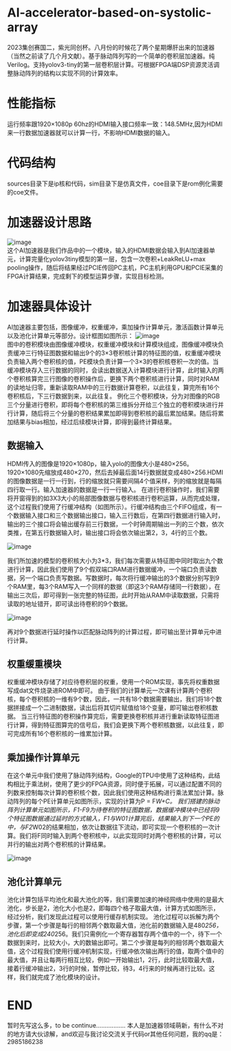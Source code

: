 # AI-accelerator-based-on-systolic-array
2023集创赛国二，紫光同创杯。八月份的时候花了两个星期爆肝出来的加速器（当然之前读了几个月文献）。基于脉动阵列写的一个简单的卷积层加速器。纯Verilog。支持yolov3-tiny的第一层卷积层计算。可根据FPGA端DSP资源灵活调整脉动阵列的结构以实现不同的计算效率。  
# 性能指标
运行频率跟1920×1080p 60hz的HDMI输入接口频率一致：148.5MHz,因为HDMI来一行数据加速器就可以计算一行，不影响HDMI数据的输入。
# 代码结构
sources目录下是ip核和代码，sim目录下是仿真文件，coe目录下是rom例化需要的coe文件。
# 加速器设计思路
![image](https://github.com/odin2985/AI-accerator-based-on-systolic/assets/75004653/10ae2238-bd6b-4936-9ee7-ad46464fcef3)  
这个AI加速器是我们作品中的一个模块，输入的HDMI数据会输入到AI加速器单元，计算完量化yolov3tiny模型的第一层，包含一次卷积+LeakReLU+max pooling操作，随后将结果经过PCIE传回PC主机，PC主机利用GPU和PCIE采集的FPGA计算结果，完成剩下的模型运算步骤，实现目标检测。
# 加速器具体设计
AI加速器主要包括，图像缓冲，权重缓冲，乘加操作计算单元，激活函数计算单元以及池化计算单元等部分。设计框图如图所示：
![image](https://github.com/odin2985/AI-accerator-based-on-systolic/assets/75004653/cc61ed47-8035-47d7-9df7-1be32338c7fb)  
图中的卷积模块由图像缓冲模块，权重缓冲模块和计算模块组成，图像缓冲模块负责缓冲三行特征图数据和输出9个的3×3卷积核计算的特征图的值，权重缓冲模块负责输入两个卷积核的值，PE模块负责计算一个3×3的卷积核卷积一次的值。当缓冲模块存入三行数据的同时，会读出数据送入计算模块进行计算，此时输入的两个卷积核算完三行图像的卷积操作后，更换下两个卷积核进行计算，同时对RAM的读地址归零，重新读取RAM中的三行数据计算卷积，以此往复，算完所有16个卷积核后，下三行数据到来，以此往复。
例化三个卷积模块，分为对图像的RGB三个分量进行卷积，即将每个卷积核的第三维拆分开给三个独立的卷积模块进行并行计算，随后将三个分量的卷积结果累加即得到卷积核的最后累加结果。随后将累加结果与bias相加，经过后续模块计算，即得到最终计算结果。
## 数据输入
HDMI传入的图像是1920×1080p，输入yolo的图像大小是480×256。1920×1080先缩放成480×270，然后去掉最后面14行数据就变成480×256.HDMI的图像数据是一行一行到，行的缩放就只需要间隔4个值采样，列的缩放就是每隔四行取一行。输入加速器的数据是一行一行输入。
在进行卷积操作时，我们需要将开窗得到的如3X3大小的局部图像数据与卷积核进行卷积运算，从而完成处理，这个过程我们使用了行缓冲结构（如图所示）。行缓冲结构由三个FIFO组成，有一个数据输入接口和三个数据输出接口，输入三行数后，在第四行数据进行输入时，输出的三个接口将会输出缓存前三行数据，一个时钟周期输出一列的三个数，依次类推，在第五行数据输入时，输出接口将会依次输出第2，3，4行的三个数。

![image](https://github.com/odin2985/AI-accerator-based-on-systolic/assets/75004653/0fd034f1-fecb-4c11-a093-a4d70bf0cd99)  

我们所加速的模型的卷积核大小为3*3，我们每次需要从特征图中同时取出九个数进行计算，因此我们使用了9个假双端口RAM进行数据缓冲，一个端口负责读数据，另一个端口负责写数据。写数据时，每次将行缓冲输出的3个数据分别写到9个RAM里，每3个RAM写入一个同样的数据（即这3个RAM存储同一行数据），在输出三次后，即可得到一张完整的特征图，此时开始从RAM中读取数据，只需将读取的地址错开，即可读出待卷积的9个数据。

![image](https://github.com/odin2985/AI-accerator-based-on-systolic/assets/75004653/e7713776-fe73-48d8-ae08-7205c61f7505)  

再对9个数据进行延时操作以匹配脉动阵列的计算过程，即可输出至计算单元中进行计算。
## 权重缓重模块
权重缓冲模块存储了对应待卷积层的权重，使用一个ROM实现，事先将权重数据写成dat文件烧录进ROM中即可。
由于我们的计算单元一次课有计算两个卷积核，每个卷积核的一维有9个数，因此，一共有18个数据需要输出，我们将18个数据拼接成一个二进制数据，读出后将其切片赋值给18个变量，即可输出卷积核数据。
当三行特征图的卷积操作算完后，需要更换卷积核并进行重新读取特征图进行计算，得到特征图算完的信号后，我们会更换下两个卷积核数据，以此往复，即可完成所有16个卷积核的一维累加计算。
## 乘加操作计算单元
在这个单元中我们使用了脉动阵列结构，Google的TPU中使用了这种结构，此结构相比于乘法树，使用了更少的FPGA资源，同时便于拓展，可以通过配置不同的列数来控制每次计算的卷积核个数，因此我们使用这种结构进行乘法累加计算。脉动阵列的每个PE计算单元如图所示，实现的计算为P = F*W+C。
我们搭建的脉动阵列计算单元如图所示，F1-F9为待卷积的特征图数据，数据缓冲模块中已经将9个特征图数据通过延时的方式输入，F1与W01计算完后，结果输入到下一个PE的中，与F2*W02的结果相加，依次让数据往下流动，即可实现一个卷积核的一次计算。我们将F同时输入到两个卷积核中，以此实现同时对两个卷积核的计算，可以并行的输出对两个卷积核的计算结果。

![image](https://github.com/odin2985/AI-accerator-based-on-systolic/assets/75004653/0fae9ed7-dfe7-46dc-a830-92289224820c)  

## 池化计算单元
池化计算包括平均池化和最大池化的等，我们需要加速的神经网络中使用的是最大池化，步长是2，池化大小也是2，即每四个格子取最大值，计算方式如图所示，经过分析，我们发现此过程可以使用行缓存机制实现。
池化过程可以拆解为两个步骤，第一个步骤是每行的相邻两个数取最大值，池化前的数据输入是480*256，池化后即变成240*256。我们只需例化一个寄存器暂存两个值中的一个，待下一个数据到来时，比较大小，大的数输出即可。第二个步骤是每列的相邻两个数取最大值，这个过程我们使用行缓冲机制实现，行缓冲依次输出两行的值，取两个值中的最大值，并且让每两行相互比较，例如一开始输出1，2行，此时比较取最大值，接着行缓冲输出2，3行的时候，暂停比较，待3，4行来的时候再进行比较。这样，我们就完成了池化模块的设计。
# END
暂时先写这么多，to be continue.................
本人是加速器领域萌新，有什么不对的地方请大伙谅解，and欢迎与我讨论交流关于代码or其他任何问题，我的qq是：2985186238
